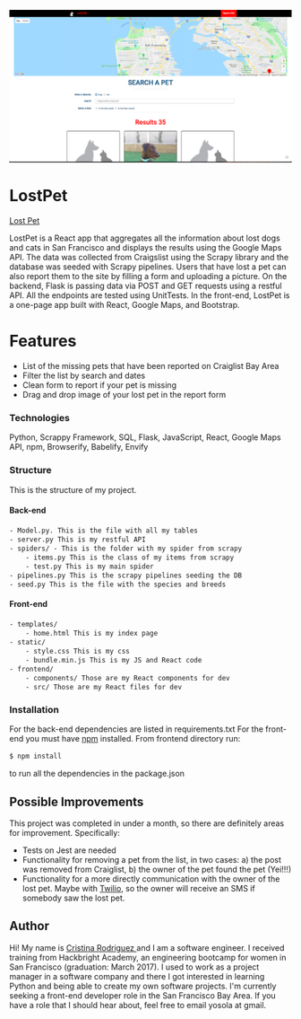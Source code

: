 ![Lost Pets](https://github.com/Yosolita1978/Lost_Pet_Hackbright/blob/master/screenshoots/Screen%20Shot%202018-07-27%20at%2011.10.50%20AM.png?raw=true)

# LostPet
[Lost Pet](http://lostpets.yosola.co/)

LostPet is a React app that aggregates all the information about lost dogs and cats in San Francisco and displays the results using the Google Maps API. The data was collected from Craigslist using the Scrapy library and the database was seeded with Scrapy pipelines. Users that have lost a pet can also report them to the site by filling a form and uploading a picture. On the backend, Flask is passing data via POST and GET requests using a restful API. All the endpoints are tested using UnitTests. In the front-end, LostPet is a one-page app built with React, Google Maps, and Bootstrap.

# Features
  - List of the missing pets that have been reported on Craiglist Bay Area
  - Filter the list by search and dates
  - Clean form to report if your pet is missing
  - Drag and drop image of your lost pet in the report form

### Technologies

Python, Scrappy Framework, SQL, Flask, JavaScript, React, Google Maps API, npm, Browserify, Babelify, Envify

### Structure
This is the structure of my project.

#### Back-end
    - Model.py. This is the file with all my tables
    - server.py This is my restful API
    - spiders/ - This is the folder with my spider from scrapy
        - items.py This is the class of my items from scrapy
        - test.py This is my main spider
    - pipelines.py This is the scrapy pipelines seeding the DB
    - seed.py This is the file with the species and breeds

#### Front-end
    - templates/
        - home.html This is my index page
    - static/
        - style.css This is my css
        - bundle.min.js This is my JS and React code
    - frontend/
        - components/ Those are my React components for dev  
        - src/ Those are my React files for dev

### Installation

For the back-end dependencies are listed in requirements.txt
For the front-end you must have [npm](https://www.npmjs.com/) installed. From frontend directory run:

```sh
$ npm install
```
to run all the dependencies in the package.json

## Possible Improvements

This project was completed in under a month, so there are definitely areas for improvement. Specifically:

* Tests on Jest are needed
* Functionality for removing a pet from the list, in two cases: a) the post was removed from Craiglist, b) the owner of the pet found the pet (Yei!!!)
* Functionality for a more directly communication with the owner of the lost pet. Maybe with [Twilio](https://www.twilio.com/), so the owner will receive an SMS if somebody saw the lost pet.

## Author
Hi! My name is [Cristina Rodriguez ](https://www.linkedin.com/in/crissrodriguez/) and I am a software engineer. I received training from Hackbright Academy, an engineering bootcamp for women in San Francisco  (graduation: March 2017). I used to work as a project manager in a software company and there I got interested in learning Python and being able to create my own software projects. I'm currently seeking a front-end developer role in the San Francisco Bay Area. If you have a role that I should hear about, feel free to email yosola at gmail.
